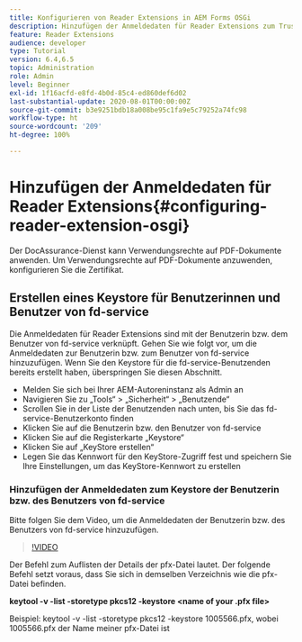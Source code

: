 ```yaml
---
title: Konfigurieren von Reader Extensions in AEM Forms OSGi
description: Hinzufügen der Anmeldedaten für Reader Extensions zum Trust Store in AEM Forms OSGi
feature: Reader Extensions
audience: developer
type: Tutorial
version: 6.4,6.5
topic: Administration
role: Admin
level: Beginner
exl-id: 1f16acfd-e8fd-4b0d-85c4-ed860def6d02
last-substantial-update: 2020-08-01T00:00:00Z
source-git-commit: b3e9251bdb18a008be95c1fa9e5c79252a74fc98
workflow-type: ht
source-wordcount: '209'
ht-degree: 100%

---
```


# Hinzufügen der Anmeldedaten für Reader Extensions{#configuring-reader-extension-osgi}

Der DocAssurance-Dienst kann Verwendungsrechte auf PDF-Dokumente anwenden. Um Verwendungsrechte auf PDF-Dokumente anzuwenden, konfigurieren Sie die Zertifikat.

## Erstellen eines Keystore für Benutzerinnen und Benutzer von fd-service

Die Anmeldedaten für Reader Extensions sind mit der Benutzerin bzw. dem Benutzer von fd-service verknüpft. Gehen Sie wie folgt vor, um die Anmeldedaten zur Benutzerin bzw. zum Benutzer von fd-service hinzuzufügen. Wenn Sie den Keystore für die fd-service-Benutzenden bereits erstellt haben, überspringen Sie diesen Abschnitt.

* Melden Sie sich bei Ihrer AEM-Autoreninstanz als Admin an
* Navigieren Sie zu „Tools“ > „Sicherheit“ > „Benutzende“
* Scrollen Sie in der Liste der Benutzenden nach unten, bis Sie das fd-service-Benutzerkonto finden
* Klicken Sie auf die Benutzerin bzw. den Benutzer von fd-service
* Klicken Sie auf die Registerkarte „Keystore“
* Klicken Sie auf „KeyStore erstellen“
* Legen Sie das Kennwort für den KeyStore-Zugriff fest und speichern Sie Ihre Einstellungen, um das KeyStore-Kennwort zu erstellen

### Hinzufügen der Anmeldedaten zum Keystore der Benutzerin bzw. des Benutzers von fd-service

Bitte folgen Sie dem Video, um die Anmeldedaten der Benutzerin bzw. des Benutzers von fd-service hinzuzufügen.

>[!VIDEO](https://video.tv.adobe.com/v/335849?quality=12&learn=on)


Der Befehl zum Auflisten der Details der pfx-Datei lautet. Der folgende Befehl setzt voraus, dass Sie sich in demselben Verzeichnis wie die pfx-Datei befinden.

**keytool -v -list -storetype pkcs12 -keystore &lt;name of your .pfx file>**

Beispiel: keytool -v -list -storetype pkcs12 -keystore 1005566.pfx, wobei 1005566.pfx der Name meiner pfx-Datei ist
